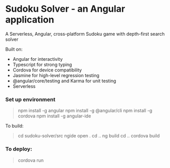 # Sudoku Solver - an Angular application

A Serverless, Angular, cross-platform Sudoku game with depth-first search solver 

Built on:
- Angular for interactivity
- Typescript for strong typing
- Cordova for device compatibility
- Jasmine for high-level regression testing
- @angular/core/testing and Karma for unit testing
- Serverless

### Set up environment

> npm install -g angular
> npm install -g @angular/cli
> npm install -g cordova
> npm install -g angular-ide

To build:

> cd sudoku-solver/src
> ngide open .
> cd ..
> ng build
> cd ..
> cordova build

### To deploy:

> cordova run
